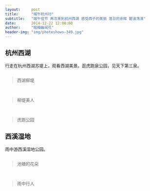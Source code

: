 ```yaml
---
layout:     post
title:      "端午杭州行"
subtitle:   "端午佳节 再次来到杭州西湖 感受西子的美丽 落日的余辉 碧波荡漾"
date:       2014-12-22 12:00:00
author:     "暗梅幽闻花"
header-img: "img/photoshows-349.jpg"
---
```


<h2 class="section-heading">杭州西湖</h2>
<p>行走在杭州西湖苏堤上，观看西湖美景。逛虎跑泉公园，见天下第三泉。</p>
<a href="http://www.photoshows.cn/#/maps/travel/4#photoid=330">
    <img class="img-responsive" src="http://static.photoshows.cn/330.jpg@!photo-preview-lg" alt="">
</a>
<blockquote>西湖柳堤</blockquote>

<br>
<a href="http://www.photoshows.cn/#/maps/travel/4#photoid=352">
    <img class="img-responsive" src="http://static.photoshows.cn/352.JPG@!photo-preview-lg" alt="">
</a>
<blockquote>柳堤美人</blockquote>

<br>
<a href="http://www.photoshows.cn/#/maps/travel/4#photoid=28">
    <img class="img-responsive" src="http://static.photoshows.cn/28.jpg@!photo-preview-lg" alt="">
</a>
<blockquote>虎跑公园</blockquote>

<h2 class="section-heading">西溪湿地</h2>
<p>雨中游西溪湿地公园。</p>

<a href="http://www.photoshows.cn/#/maps/travel/4#photoid=349">
    <img class="img-responsive" src="http://static.photoshows.cn/349.JPG@!photo-preview-lg" alt="">
</a>
<blockquote>池塘的花朵</blockquote>

<br>
<a href="http://www.photoshows.cn/#/maps/travel/4#photoid=351">
    <img class="img-responsive" src="http://static.photoshows.cn/351.JPG@!photo-preview-lg" alt="">
</a>
<blockquote>雨中行人</blockquote>
